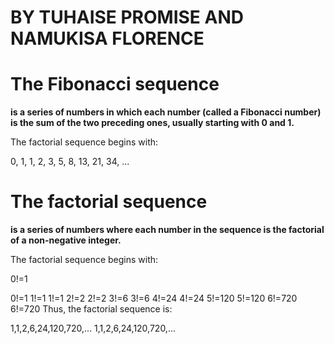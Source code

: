 # BY TUHAISE PROMISE AND NAMUKISA FLORENCE
# The Fibonacci sequence 
**is a series of numbers in which each number (called a Fibonacci number) is the sum of the two preceding ones, usually starting with 0 and 1.**

The factorial sequence begins with:

 0, 1, 1, 2, 3, 5, 8, 13, 21, 34, ...


# The factorial sequence 
**is a series of numbers where each number in the sequence is the factorial of a non-negative integer.**

The factorial sequence begins with:

0!=1

0!=1
1!=1
1!=1
2!=2
2!=2
3!=6
3!=6
4!=24
4!=24
5!=120
5!=120
6!=720
6!=720
Thus, the factorial sequence is:

1,1,2,6,24,120,720,…
1,1,2,6,24,120,720,…
